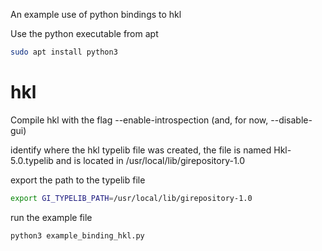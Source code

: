 An example use of python bindings to hkl

Use the python executable from apt
```bash
sudo apt install python3
```

# hkl
Compile hkl with the flag --enable-introspection (and, for now, --disable-gui)

identify where the hkl typelib file was created, the file is named Hkl-5.0.typelib and is located in 
/usr/local/lib/girepository-1.0


export the path to the typelib file
```bash
export GI_TYPELIB_PATH=/usr/local/lib/girepository-1.0
```

run the example file
```bash
python3 example_binding_hkl.py
```


